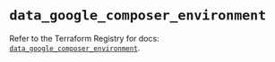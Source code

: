 # `data_google_composer_environment`

Refer to the Terraform Registry for docs: [`data_google_composer_environment`](https://registry.terraform.io/providers/hashicorp/google/6.30.0/docs/data-sources/composer_environment).
